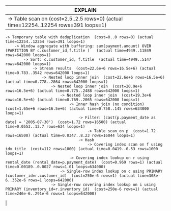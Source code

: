 |EXPLAIN|
|-------|
|-> Table scan on <temporary>  (cost=2.5..2.5 rows=0) (actual time=12254..12254 rows=391 loops=1)
    -> Temporary table with deduplication  (cost=0..0 rows=0) (actual time=12254..12254 rows=391 loops=1)
        -> Window aggregate with buffering: sum(payment.amount) OVER (PARTITION BY c.customer_id,f.title )   (actual time=4949..11849 rows=642000 loops=1)
            -> Sort: c.customer_id, f.title  (actual time=4949..5147 rows=642000 loops=1)
                -> Stream results  (cost=22.6e+6 rows=16.5e+6) (actual time=0.783..3542 rows=642000 loops=1)
                    -> Nested loop inner join  (cost=22.6e+6 rows=16.5e+6) (actual time=0.778..2864 rows=642000 loops=1)
                        -> Nested loop inner join  (cost=20.9e+6 rows=16.5e+6) (actual time=0.775..2488 rows=642000 loops=1)
                            -> Nested loop inner join  (cost=19.3e+6 rows=16.5e+6) (actual time=0.769..2065 rows=642000 loops=1)
                                -> Inner hash join (no condition)  (cost=1.65e+6 rows=16.5e+6) (actual time=0.758..145 rows=634000 loops=1)
                                    -> Filter: (cast(p.payment_date as date) = '2005-07-30')  (cost=1.72 rows=16500) (actual time=0.0553..13.7 rows=634 loops=1)
                                        -> Table scan on p  (cost=1.72 rows=16500) (actual time=0.0347..8.23 rows=16044 loops=1)
                                    -> Hash
                                        -> Covering index scan on f using idx_title  (cost=112 rows=1000) (actual time=0.0419..0.53 rows=1000 loops=1)
                                -> Covering index lookup on r using rental_date (rental_date=p.payment_date)  (cost=0.969 rows=1) (actual time=0.00189..0.0027 rows=1.01 loops=634000)
                            -> Single-row index lookup on c using PRIMARY (customer_id=r.customer_id)  (cost=250e-6 rows=1) (actual time=308e-6..352e-6 rows=1 loops=642000)
                        -> Single-row covering index lookup on i using PRIMARY (inventory_id=r.inventory_id)  (cost=250e-6 rows=1) (actual time=246e-6..291e-6 rows=1 loops=642000)
|
